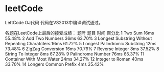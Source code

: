 ﻿# leetCode
LettCode OJ代码
代码在VS2013中编译调试通过。

各题在LeetCode上最后的接受成绩：
题号       题目                                                                 时间            百分比
1          Two Sum                                                              16ms            55.48%
2          Add Two Numbers                                                      36ms            63.70%
3          Longest Substring Without Repeating Charatcters                      16ms            61.72%
5          Longest Palindromic Substring                                        12ms            73.48%
6          ZigZag Conversion                                                    16ms            70.79%
7          Reverse Integer                                                      8ms             37.52%
8          String To Integer                                                    8ms             67.28%
9          Palindrome Number                                                    76ms            65.37%
11         Container With Most Water                                            24ms            34.27%
12         Integer to Roman                                                     40ms            33.70%
14         Longers Common Prefix                                                4ms             35.42%

